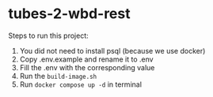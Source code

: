 # tubes-2-wbd-rest

Steps to run this project:

1. You did not need to install psql (because we use docker)
2. Copy .env.example and rename it to .env
3. Fill the .env with the corresponding value
4. Run the `build-image.sh`
5. Run `docker compose up -d` in terminal
